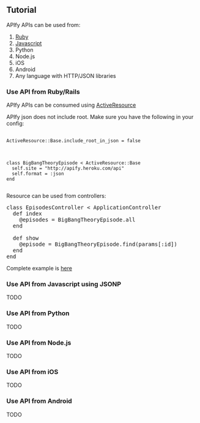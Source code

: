 <script type="text/javascript">
    mixpanel.track("UseTutorial");
</script>
## Tutorial

APIfy APIs can be used from:

1. [Ruby](#ruby)
2. [Javascript](#javascript)
3. Python
4. Node.js
5. iOS
6. Android
6. Any language with HTTP/JSON libraries

### <a id='ruby'></a>Use API from Ruby/Rails

APIfy APIs can be consumed using [ActiveResource](http://apidock.com/rails/ActiveResource/Base)

APIfy json does not include root. Make sure you have the following in your config:

<pre class='prettyprint'>
  <code>
ActiveResource::Base.include_root_in_json = false
  </code>
</pre>

<pre class='prettyprint'>
  <code>
class BigBangTheoryEpisode < ActiveResource::Base
  self.site = "http://apify.heroku.com/api"
  self.format = :json
end
  </code>
</pre>

Resource can be used from controllers:
<pre class='prettyprint'>
class EpisodesController < ApplicationController
  def index
    @episodes = BigBangTheoryEpisode.all
  end

  def show
    @episode = BigBangTheoryEpisode.find(params[:id])
  end
end
</pre>

Complete example is [here]()

### <a id='javascript'></a>Use API from Javascript using JSONP

TODO

### Use API from Python

TODO

### Use API from Node.js

TODO

### Use API from iOS

TODO

### Use API from Android

TODO